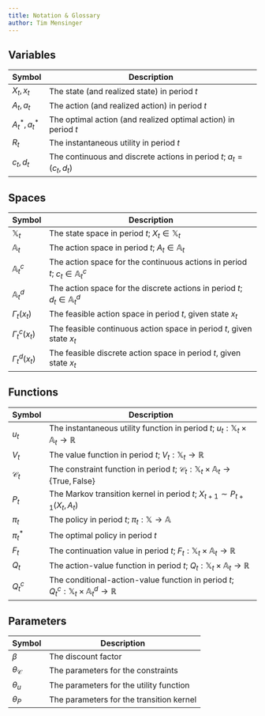 ```yaml
---
title: Notation & Glossary
author: Tim Mensinger
---
```


## Variables

| Symbol | Description |
|--------|-------------|
| $X_t, x_t$ | The state (and realized state) in period $t$ |
| $A_t, a_t$ | The action (and realized action) in period $t$ |
| $A_t^*, a_t^*$ | The optimal action (and realized optimal action) in period $t$ |
| $R_t$ | The instantaneous utility in period $t$ |
| $c_t, d_t$ | The continuous and discrete actions in period $t$; $a_t = (c_t, d_t)$ |


## Spaces

| Symbol | Description |
|--------|-------------|
| $\mathbb{X}_t$ | The state space in period $t$; $X_t \in \mathbb{X}_t$ |
| $\mathbb{A}_t$ | The action space in period $t$; $A_t \in \mathbb{A}_t$ |
| $\mathbb{A}_t^c$ | The action space for the continuous actions in period $t$; $c_t \in \mathbb{A}_t^c$ |
| $\mathbb{A}_t^d$ | The action space for the discrete actions in period $t$; $d_t \in \mathbb{A}_t^d$ |
| $\Gamma_{t}(x_t)$ | The feasible action space in period $t$, given state $x_t$ |
| $\Gamma_{t}^{c}(x_t)$ | The feasible continuous action space in period $t$, given state $x_t$ |
| $\Gamma_{t}^{d}(x_t)$ | The feasible discrete action space in period $t$, given state $x_t$ |


## Functions

| Symbol | Description |
|--------|-------------|
| $u_t$ | The instantaneous utility function in period $t$; $u_t : \mathbb{X}_t \times \mathbb{A}_t \to \mathbb{R}$ |
| $V_t$ | The value function in period $t$; $V_t : \mathbb{X}_t \to \mathbb{R}$ |
| $\mathcal{C}_t$ | The constraint function in period $t$; $\mathcal{C}_t : \mathbb{X}_t \times \mathbb{A}_t \to \{\text{True}, \text{False}\}$ |
| $P_t$ | The Markov transition kernel in period $t$; $X_{t+1} \sim P_{t+1}(X_t, A_t)$ |
| $\pi_t$ | The policy in period $t$; $\pi_t : \mathbb{X} \to \mathbb{A}$ |
| $\pi_t^*$ | The optimal policy in period $t$ |
| $F_{t}$ | The continuation value in period $t$; $F_{t} : \mathbb{X}_t \times \mathbb{A}_t \to \mathbb{R}$ |
| $Q_{t}$ | The action-value function in period $t$; $Q_{t} : \mathbb{X}_t \times \mathbb{A}_t \to \mathbb{R}$ |
| $Q_{t}^{c}$ | The conditional-action-value function in period $t$; $Q_{t}^{c} : \mathbb{X}_t \times \mathbb{A}_t^{d} \to \mathbb{R}$ |

## Parameters

| Symbol | Description |
|--------|-------------|
| $\beta$ | The discount factor |
| $\theta_\mathcal{C}$ | The parameters for the constraints |
| $\theta_u$ | The parameters for the utility function |
| $\theta_P$ | The parameters for the transition kernel |
